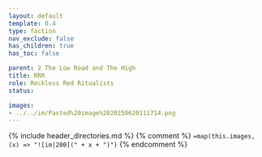 ```yaml
---
layout: default
template: 0.4
type: faction
nav_exclude: false
has_children: true
has_toc: false

parent: 2 The Low Road and The High
title: RRR
role: Reckless Red Ritualists
status: 

images: 
- ../../im/Pasted%20image%2020250620111714.png
---
```


{% include header_directories.md %}
{% comment %}
`=map(this.images, (x) => "![im|200](" + x + ")")`
{% endcomment %}

